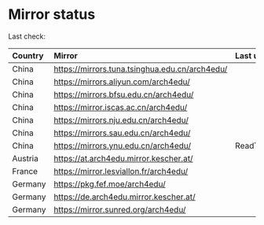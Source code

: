 <script src="./time.js"></script>
# Mirror status
Last check: <script type="text/javascript">localize(1681985947.6606135);</script>

|Country|Mirror|Last update|
|:------|:-----|:----------|
|China|https://mirrors.tuna.tsinghua.edu.cn/arch4edu/|<script type="text/javascript">localize(1681929066);</script>|
|China|https://mirrors.aliyun.com/arch4edu/|<script type="text/javascript">localize(1681929066);</script>|
|China|https://mirrors.bfsu.edu.cn/arch4edu/|<script type="text/javascript">localize(1681929066);</script>|
|China|https://mirror.iscas.ac.cn/arch4edu/|<script type="text/javascript">localize(1681972755);</script>|
|China|https://mirrors.nju.edu.cn/arch4edu/|<script type="text/javascript">localize(1681885849);</script>|
|China|https://mirrors.sau.edu.cn/arch4edu/|<script type="text/javascript">localize(1673850842);</script>|
|China|https://mirrors.ynu.edu.cn/arch4edu/|ReadTimeout|
|Austria|https://at.arch4edu.mirror.kescher.at/|<script type="text/javascript">localize(1681929066);</script>|
|France|https://mirror.lesviallon.fr/arch4edu/|<script type="text/javascript">localize(1681929066);</script>|
|Germany|https://pkg.fef.moe/arch4edu/|<script type="text/javascript">localize(1681929066);</script>|
|Germany|https://de.arch4edu.mirror.kescher.at/|<script type="text/javascript">localize(1681929066);</script>|
|Germany|https://mirror.sunred.org/arch4edu/|<script type="text/javascript">localize(1681929066);</script>|

<script src="./tablefilter/tablefilter.js"></script>
<script src="./table.js"></script>